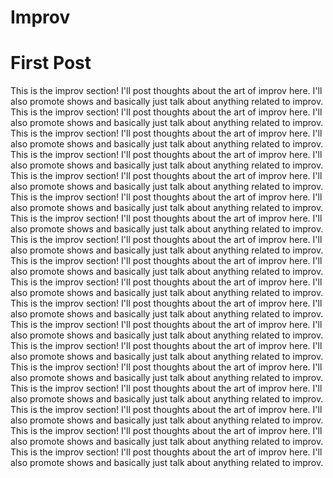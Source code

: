 Improv
===

First Post
===


This is the improv section! I'll post thoughts about the art of improv here. I'll also promote shows and basically just talk about anything related to improv. This is the improv section! I'll post thoughts about the art of improv here. I'll also promote shows and basically just talk about anything related to improv. This is the improv section! I'll post thoughts about the art of improv here. I'll also promote shows and basically just talk about anything related to improv. This is the improv section! I'll post thoughts about the art of improv here. I'll also promote shows and basically just talk about anything related to improv. This is the improv section! I'll post thoughts about the art of improv here. I'll also promote shows and basically just talk about anything related to improv. This is the improv section! I'll post thoughts about the art of improv here. I'll also promote shows and basically just talk about anything related to improv. This is the improv section! I'll post thoughts about the art of improv here. I'll also promote shows and basically just talk about anything related to improv. This is the improv section! I'll post thoughts about the art of improv here. I'll also promote shows and basically just talk about anything related to improv. This is the improv section! I'll post thoughts about the art of improv here. I'll also promote shows and basically just talk about anything related to improv. This is the improv section! I'll post thoughts about the art of improv here. I'll also promote shows and basically just talk about anything related to improv. This is the improv section! I'll post thoughts about the art of improv here. I'll also promote shows and basically just talk about anything related to improv. This is the improv section! I'll post thoughts about the art of improv here. I'll also promote shows and basically just talk about anything related to improv. This is the improv section! I'll post thoughts about the art of improv here. I'll also promote shows and basically just talk about anything related to improv. This is the improv section! I'll post thoughts about the art of improv here. I'll also promote shows and basically just talk about anything related to improv. This is the improv section! I'll post thoughts about the art of improv here. I'll also promote shows and basically just talk about anything related to improv. This is the improv section! I'll post thoughts about the art of improv here. I'll also promote shows and basically just talk about anything related to improv. This is the improv section! I'll post thoughts about the art of improv here. I'll also promote shows and basically just talk about anything related to improv. This is the improv section! I'll post thoughts about the art of improv here. I'll also promote shows and basically just talk about anything related to improv. 